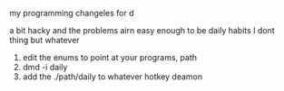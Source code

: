 my programming changeles for d

a bit hacky and the problems airn easy enough to be daily habits I dont thing
but whatever

1. edit the enums to point at your programs, path
2. dmd -i daily
3. add the ./path/daily to whatever hotkey deamon